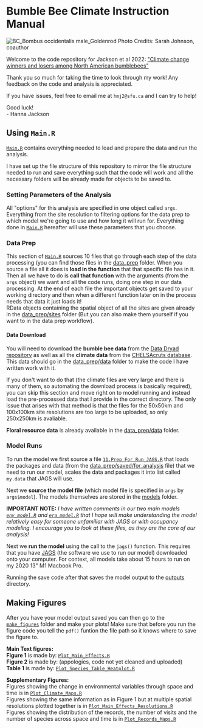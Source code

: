 # Bumble Bee Climate Instruction Manual
![BC_Bombus occidentalis male_Goldenrod](https://github.com/Hanna-Jackson/bumble-bee-climate/assets/71409828/988e7d0b-cf03-4afc-a4e3-a34cb0fe88c0)
Photo Credits: Sarah Johnson, coauthor 

Welcome to the code repository for Jackson et al 2022: ["Climate change winners and losers among North American bumblebees"](https://royalsocietypublishing.org/doi/10.1098/rsbl.2021.0551)

Thank you so much for taking the time to look through my work! 
Any feedback on the code and analysis is appreciated.

If you have issues, feel free to email me at `hmj2@sfu.ca` and I can try to help! 

Good luck!
<br>
\- Hanna Jackson

## Using `Main.R` 
[`Main.R`](https://github.com/Hanna-Jackson/bumble-bee-climate/blob/main/Main.R) contains everything needed to load and prepare the data and run the analysis. 

I have set up the file structure of this repository to mirror the file structure needed to run and save everything such that the code will work and all the necessary folders will be already made for objects to be saved to. 

### Setting Parameters of the Analysis
All "options" for this analysis are specified in one object called `args`. Everything from the site resolution to filtering options for the data prep to which model we're going to use and how long it will run for. Everything done in [`Main.R`](https://github.com/Hanna-Jackson/bumble-bee-climate/blob/main/Main.R) hereafter will use these parameters that you choose. 

### Data Prep
This section of [`Main.R`](https://github.com/Hanna-Jackson/bumble-bee-climate/blob/main/Main.R) sources 10 files that go through each step of the data processing (you can find those files in the [data_prep](https://github.com/Hanna-Jackson/bumble-bee-climate/tree/main/data_prep) folder. When you source a file all it does is **load in the function** that that specific file has in it. Then all we have to do is **call that function** with the arguments (from the `args` object) we want and all the code runs, doing one step in our data processing. At the end of each file the important objects get saved to your working directory and then when a different function later on in the process needs that data it just loads it!
<br>
RData objects containing the spatial object of all the sites are given already in the [data_prep/sites](https://github.com/Hanna-Jackson/bumble-bee-climate/tree/main/data_prep/sites) folder (But you can also make them yourself if you want to in the data prep workflow). 

#### Data Download
You will need to download the **bumble bee data** from the [Data Dryad repository](https://datadryad.org/stash/dataset/doi:10.5061%2Fdryad.c59zw3r8f) as well as all the **climate data** from the [CHELSAcruts database](https://chelsa-climate.org/chelsacruts/). This data should go in the [data_prep/data](https://github.com/Hanna-Jackson/bumble-bee-climate/tree/main/data_prep/data) folder to make the code I have written work with it.

If you don't want to do that (the climate files are very large and there is many of them, so automating the download process is basically required), you can skip this section and move right on to model running and instead load the pre-processed data that I provide in the correct directory. The only issue that arises with that method is that the files for the 50x50km and 100x100km site resolutions are too large to be uploaded, so only 250x250km is avaliable. 

**Floral resource data** is already available in the [data_prep/data](https://github.com/Hanna-Jackson/bumble-bee-climate/tree/main/data_prep/data) folder. 

### Model Runs
To run the model we first source a file [`11.Prep_For_Run_JAGS.R`](https://github.com/Hanna-Jackson/bumble-bee-climate/blob/main/data_prep/11.Prep_For_Run_JAGS.R) that loads the packages and data (from the [data_prep/saved/for_analysis](https://github.com/Hanna-Jackson/bumble-bee-climate/tree/main/data_prep/saved/for_analysis) file) that we need to run our model, scales the data and packages it into list called `my.data` that JAGS will use. 

Next we **source the model file** (which model file is specified in `args` by `args$model`). The models themselves are stored in the [models](https://github.com/Hanna-Jackson/bumble-bee-climate/tree/main/models) folder. 

**IMPORTANT NOTE:**
*I have written comments in our two main models [`env_model.R`](https://github.com/Hanna-Jackson/bumble-bee-climate/blob/main/models/env_model.R) and [`era_model.R`](https://github.com/Hanna-Jackson/bumble-bee-climate/blob/main/models/era_model.R) that I hope will make understanding the model relatively easy for someone unfamiliar with JAGS or with occupancy modeling. I encourage you to look at these files, as they are the core of our analysis!*

Next we **run the model** using the call to the `jags()` function. This requires that you have [JAGS](https://mcmc-jags.sourceforge.io) (the software we use to run our model) downloaded onto your computer. For context, all models take about 15 hours to run on my 2020 13" M1 Macbook Pro. 

Running the save code after that saves the model output to the [outputs](https://github.com/Hanna-Jackson/bumble-bee-climate/tree/main/output) directory. 


## Making Figures
After you have your model output saved you can then go to the [`make_figures`](https://github.com/Hanna-Jackson/bumble-bee-climate/tree/main/make_figures) folder and make your plots! Make sure that before you run the figure code you tell the `pdf()` funtion the file path so it knows where to save the figure to. 

**Main Text figures:**
<br>
**Figure 1** is made by: [`Plot_Main_Effects.R`](https://github.com/Hanna-Jackson/bumble-bee-climate/blob/main/make_figures/Plot_Main_Effects.R)
<br>
**Figure 2** is made by: (appologies, code not yet cleaned and uploaded) 
<br>
**Table 1** is made by: [`Plot_Species_Table_Heatplot.R`](https://github.com/Hanna-Jackson/bumble-bee-climate/blob/main/make_figures/Plot_Species_Table_Heatplot.R)

**Supplementary Figures:**
<br>
Figures showing the change in environmental variables through space and time is in [`Plot_Climate_Maps.R`](https://github.com/Hanna-Jackson/bumble-bee-climate/blob/main/make_figures/Plot_Climate_Maps.R)
<br>
Figures showing the same information as in Figure 1 but at multiple spatial resolutions plotted together is in [`Plot_Main_Effects_Resolutions.R`](https://github.com/Hanna-Jackson/bumble-bee-climate/blob/main/make_figures/Plot_Main_Effects_Resolutions.R)
<br>
Figures showing the distribution of the records, the number of visits and the number of species across space and time is in [`Plot_Records_Maps.R`](https://github.com/Hanna-Jackson/bumble-bee-climate/blob/main/make_figures/Plot_Records_Maps.R)

